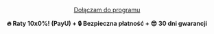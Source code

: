 <p style="text-align: center;">
	<a href="{{ page.checkout }}" class="checkout" style="background:{{page.accent}}">Dołączam do programu</a>
</p>
<p style="text-align: center; font-weight: bold">🔥 Raty 10x0%! (PayU) + 🔒 Bezpieczna płatność + 😎 30 dni gwarancji</p>